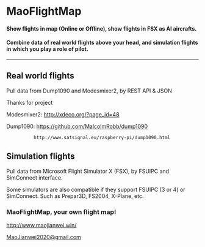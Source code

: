 # MaoFlightMap

#### Show flights in map (Online or Offline), show flights in FSX as AI aircrafts.
#### Combine data of real world flights above your head, and simulation flights in which you play a role of pilot.

------------------------------------------------------------

## Real world flights

Pull data from Dump1090 and Modesmixer2, by REST API & JSON

Thanks for project

Modesmixer2:  http://xdeco.org/?page_id=48

Dump1090:     https://github.com/MalcolmRobb/dump1090

              http://www.satsignal.eu/raspberry-pi/dump1090.html

## Simulation flights

Pull data from Microsoft Flight Simulator X (FSX), by FSUIPC and SimConnect interface.

Some simulators are also compatible if they support FSUIPC (3 or 4) or SimConnect. Such as Prepar3D, FS2004, X-Plane, etc.


### MaoFlightMap, your own flight map!

http://www.maojianwei.win/

MaoJianwei2020@gmail.com
